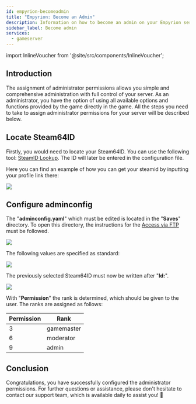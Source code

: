 ```yaml
---
id: empyrion-becomeadmin
title: "Empyrion: Become an Admin"
description: Information on how to become an admin on your Empyrion server at ZAP-Hosting - ZAP-Hosting.com documentation
sidebar_label: Become admin
services:
  - gameserver
---
```


import InlineVoucher from '@site/src/components/InlineVoucher';

## Introduction
The assignment of administrator permissions allows you simple and comprehensive administration with full control of your server. As an administrator, you have the option of using all available options and functions provided by the game directly in the game. All the steps you need to take to assign administrator permissions for your server will be described below. 
<InlineVoucher />

## Locate Steam64ID

Firstly, you would need to locate your Steam64ID.
You can use the following tool: [SteamID Lookup](https://steamid.io/lookup).
The ID will later be entered in the configuration file.

Here you can find an example of how you can get your steamid by inputting your profile link there:

![](https://screensaver01.zap-hosting.com/index.php/s/3LQXKFg58qXCCHw/preview)

## Configure adminconfig

The "**adminconfig.yaml**" which must be edited is located in the "**Saves**" directory.
To open this directory, the instructions for the [Access via FTP](gameserver-ftpaccess.md) must be followed.

![](https://screensaver01.zap-hosting.com/index.php/s/XtfdjdgoxcqXsWx/preview)

The following values are specified as standard:

![](https://screensaver01.zap-hosting.com/index.php/s/Tpf23riFnGfZAsP/preview)

The previously selected Steam64ID must now be written after "**Id:**".

![](https://screensaver01.zap-hosting.com/index.php/s/RHEr44CGsaLQWyY/preview)

With "**Permission**" the rank is determined, which should be given to the user.
The ranks are assigned as follows:

Permission | Rank
-----|-------
3 | gamemaster
6 | moderator
9 | admin


## Conclusion

Congratulations, you have successfully configured the administrator permissions. For further questions or assistance, please don't hesitate to contact our support team, which is available daily to assist you! 🙂